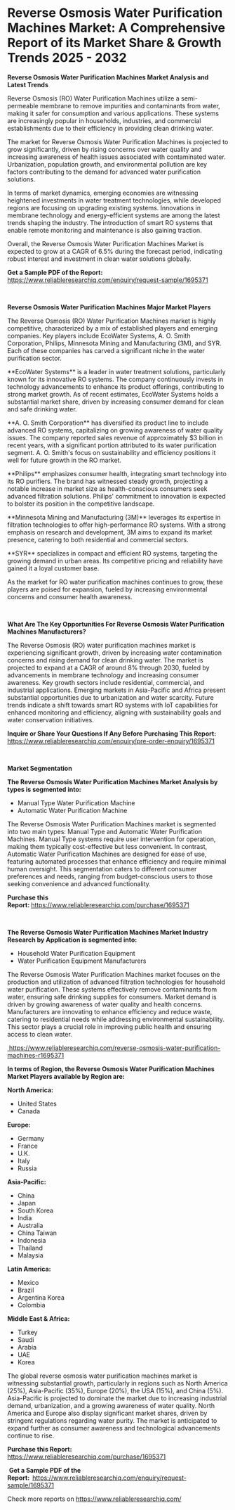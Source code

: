 <p><h1>Reverse Osmosis Water Purification Machines Market: A Comprehensive Report of its Market Share & Growth Trends 2025 - 2032</h1></p><p><strong>Reverse Osmosis Water Purification Machines Market Analysis and Latest Trends</strong></p>
<p><p>Reverse Osmosis (RO) Water Purification Machines utilize a semi-permeable membrane to remove impurities and contaminants from water, making it safer for consumption and various applications. These systems are increasingly popular in households, industries, and commercial establishments due to their efficiency in providing clean drinking water.</p><p>The market for Reverse Osmosis Water Purification Machines is projected to grow significantly, driven by rising concerns over water quality and increasing awareness of health issues associated with contaminated water. Urbanization, population growth, and environmental pollution are key factors contributing to the demand for advanced water purification solutions. </p><p>In terms of market dynamics, emerging economies are witnessing heightened investments in water treatment technologies, while developed regions are focusing on upgrading existing systems. Innovations in membrane technology and energy-efficient systems are among the latest trends shaping the industry. The introduction of smart RO systems that enable remote monitoring and maintenance is also gaining traction. </p><p>Overall, the Reverse Osmosis Water Purification Machines Market is expected to grow at a CAGR of 6.5% during the forecast period, indicating robust interest and investment in clean water solutions globally.</p></p>
<p><strong>Get a Sample PDF of the Report:&nbsp;</strong> <a href="https://www.reliableresearchiq.com/enquiry/request-sample/1695371?utm_campaign=3130&utm_medium=2&utm_source=Github&utm_content=ia&utm_term=27032025&utm_id=reverse-osmosis-water-purification-machines">https://www.reliableresearchiq.com/enquiry/request-sample/1695371</a></p>
<p>&nbsp;</p>
<p><strong>Reverse Osmosis Water Purification Machines Major Market Players</strong></p>
<p><p>The Reverse Osmosis (RO) Water Purification Machines market is highly competitive, characterized by a mix of established players and emerging companies. Key players include EcoWater Systems, A. O. Smith Corporation, Philips, Minnesota Mining and Manufacturing (3M), and SYR. Each of these companies has carved a significant niche in the water purification sector.</p><p>**EcoWater Systems** is a leader in water treatment solutions, particularly known for its innovative RO systems. The company continuously invests in technology advancements to enhance its product offerings, contributing to strong market growth. As of recent estimates, EcoWater Systems holds a substantial market share, driven by increasing consumer demand for clean and safe drinking water.</p><p>**A. O. Smith Corporation** has diversified its product line to include advanced RO systems, capitalizing on growing awareness of water quality issues. The company reported sales revenue of approximately $3 billion in recent years, with a significant portion attributed to its water purification segment. A. O. Smith's focus on sustainability and efficiency positions it well for future growth in the RO market.</p><p>**Philips** emphasizes consumer health, integrating smart technology into its RO purifiers. The brand has witnessed steady growth, projecting a notable increase in market size as health-conscious consumers seek advanced filtration solutions. Philips' commitment to innovation is expected to bolster its position in the competitive landscape.</p><p>**Minnesota Mining and Manufacturing (3M)** leverages its expertise in filtration technologies to offer high-performance RO systems. With a strong emphasis on research and development, 3M aims to expand its market presence, catering to both residential and commercial sectors.</p><p>**SYR** specializes in compact and efficient RO systems, targeting the growing demand in urban areas. Its competitive pricing and reliability have gained it a loyal customer base.</p><p>As the market for RO water purification machines continues to grow, these players are poised for expansion, fueled by increasing environmental concerns and consumer health awareness.</p></p>
<p>&nbsp;</p>
<p><strong>What Are The Key Opportunities For Reverse Osmosis Water Purification Machines Manufacturers?</strong></p>
<p><p>The Reverse Osmosis (RO) water purification machines market is experiencing significant growth, driven by increasing water contamination concerns and rising demand for clean drinking water. The market is projected to expand at a CAGR of around 8% through 2030, fueled by advancements in membrane technology and increasing consumer awareness. Key growth sectors include residential, commercial, and industrial applications. Emerging markets in Asia-Pacific and Africa present substantial opportunities due to urbanization and water scarcity. Future trends indicate a shift towards smart RO systems with IoT capabilities for enhanced monitoring and efficiency, aligning with sustainability goals and water conservation initiatives.</p></p>
<p><strong>Inquire or Share Your Questions If Any Before Purchasing This Report:</strong> <a href="https://www.reliableresearchiq.com/enquiry/pre-order-enquiry/1695371?utm_campaign=3130&utm_medium=2&utm_source=Github&utm_content=ia&utm_term=27032025&utm_id=reverse-osmosis-water-purification-machines">https://www.reliableresearchiq.com/enquiry/pre-order-enquiry/1695371</a></p>
<p>&nbsp;</p>
<p><strong>Market Segmentation</strong></p>
<p><strong>The Reverse Osmosis Water Purification Machines Market Analysis by types is segmented into:</strong></p>
<p><ul><li>Manual Type Water Purification Machine</li><li>Automatic Water Purification Machine</li></ul></p>
<p><p>The Reverse Osmosis Water Purification Machines market is segmented into two main types: Manual Type and Automatic Water Purification Machines. Manual Type systems require user intervention for operation, making them typically cost-effective but less convenient. In contrast, Automatic Water Purification Machines are designed for ease of use, featuring automated processes that enhance efficiency and require minimal human oversight. This segmentation caters to different consumer preferences and needs, ranging from budget-conscious users to those seeking convenience and advanced functionality.</p></p>
<p><strong>Purchase this Report:&nbsp;</strong><a href="https://www.reliableresearchiq.com/purchase/1695371?utm_campaign=3130&utm_medium=2&utm_source=Github&utm_content=ia&utm_term=27032025&utm_id=reverse-osmosis-water-purification-machines">https://www.reliableresearchiq.com/purchase/1695371</a></p>
<p>&nbsp;</p>
<p><strong>The Reverse Osmosis Water Purification Machines Market Industry Research by Application is segmented into:</strong></p>
<p><ul><li>Household Water Purification Equipment</li><li>Water Purification Equipment Manufacturers</li></ul></p>
<p><p>The Reverse Osmosis Water Purification Machines market focuses on the production and utilization of advanced filtration technologies for household water purification. These systems effectively remove contaminants from water, ensuring safe drinking supplies for consumers. Market demand is driven by growing awareness of water quality and health concerns. Manufacturers are innovating to enhance efficiency and reduce waste, catering to residential needs while addressing environmental sustainability. This sector plays a crucial role in improving public health and ensuring access to clean water.</p></p>
<p><a href="https://www.reliableresearchiq.com/reverse-osmosis-water-purification-machines-r1695371?utm_campaign=3130&utm_medium=2&utm_source=Github&utm_content=ia&utm_term=27032025&utm_id=reverse-osmosis-water-purification-machines">&nbsp;https://www.reliableresearchiq.com/reverse-osmosis-water-purification-machines-r1695371</a></p>
<p><strong>In terms of Region, the Reverse Osmosis Water Purification Machines Market Players available by Region are:</strong></p>
<p>
    <p> <strong> North America: </strong>
        <ul>
            <li>United States</li>
            <li>Canada</li>
        </ul>
        </p> 
    <p> <strong> Europe: </strong>
        <ul>
            <li>Germany</li>
            <li>France</li>
            <li>U.K.</li>
            <li>Italy</li>
            <li>Russia</li>
        </ul>
        </p> 
    <p> <strong> Asia-Pacific: </strong>
        <ul>
            <li>China</li>
            <li>Japan</li>
            <li>South Korea</li>
            <li>India</li>
            <li>Australia</li>
            <li>China Taiwan</li>
            <li>Indonesia</li>
            <li>Thailand</li>
            <li>Malaysia</li>
        </ul>
        </p> 
    <p> <strong> Latin America: </strong>
        <ul>
            <li>Mexico</li>
            <li>Brazil</li>
            <li>Argentina Korea</li>
            <li>Colombia</li>
        </ul>
        </p> 
    <p> <strong> Middle East & Africa: </strong>
        <ul>
            <li>Turkey</li>
            <li>Saudi</li>
            <li>Arabia</li>
            <li>UAE</li>
            <li>Korea</li>
        </ul>
    </p>
    </p>
<p><p>The global reverse osmosis water purification machines market is witnessing substantial growth, particularly in regions such as North America (25%), Asia-Pacific (35%), Europe (20%), the USA (15%), and China (5%). Asia-Pacific is projected to dominate the market due to increasing industrial demand, urbanization, and a growing awareness of water quality. North America and Europe also display significant market shares, driven by stringent regulations regarding water purity. The market is anticipated to expand further as consumer awareness and technological advancements continue to rise.</p></p>
<p><strong>Purchase this Report: </strong><a href="https://www.reliableresearchiq.com/purchase/1695371?utm_campaign=3130&utm_medium=2&utm_source=Github&utm_content=ia&utm_term=27032025&utm_id=reverse-osmosis-water-purification-machines">https://www.reliableresearchiq.com/purchase/1695371</a></p>
<p>&nbsp;<strong>Get a Sample PDF of the Report:&nbsp;&nbsp;</strong><a href="https://www.reliableresearchiq.com/enquiry/request-sample/1695371?utm_campaign=3130&utm_medium=2&utm_source=Github&utm_content=ia&utm_term=27032025&utm_id=reverse-osmosis-water-purification-machines">https://www.reliableresearchiq.com/enquiry/request-sample/1695371</a></p>
<p><strong></strong></p>
<p>Check more reports on <a href="https://www.reliableresearchiq.com/?utm_campaign=3130&utm_medium=2&utm_source=Github&utm_content=ia&utm_term=27032025&utm_id=reverse-osmosis-water-purification-machines">https://www.reliableresearchiq.com/</a></p>